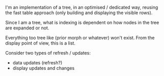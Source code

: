 I'm an implementation of a tree, in an optimised / dedicated way, reusing the fast table approach (only building and displaying the visible rows).

Since I am a tree, what is indexing is dependent on how nodes in the tree are expanded or not.

Everything too tree like (prior morph or whatever) won't exist. From the display point of view, this is a list.

Consider two types of refresh / updates:
- data updates (refresh?)
- display updates and changes
